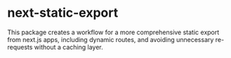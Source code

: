 # next-static-export

This package creates a workflow for a more comprehensive static export from next.js apps, including dynamic routes, and avoiding unnecessary re-requests without a caching layer.
